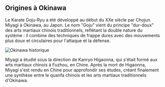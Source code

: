 ## Origines à Okinawa

Le Karate Goju-Ryu a été développé au début du XXe siècle par Chojun Miyagi à Okinawa, au Japon. Le nom "Goju" vient du principe "dur-doux" des arts martiaux chinois traditionnels, reflétant la double nature du système : il combine des techniques de frappe dures avec des mouvements plus doux et circulaires pour l'attaque et la défense.

![Okinawa historique](https://images.unsplash.com/photo-1599232288126-22253d9ba3e2?q=80&w=1964&auto=format&fit=crop)

Miyagi a étudié sous la direction de Kanryo Higaonna, qui s'était formé aux arts martiaux chinois à Fuzhou, en Chine. Après la mort de Higaonna, Miyagi s'est rendu en Chine pour approfondir ses études, créant finalement une synthèse entre le quanfa chinois et les arts martiaux traditionnels d'Okinawa. 
